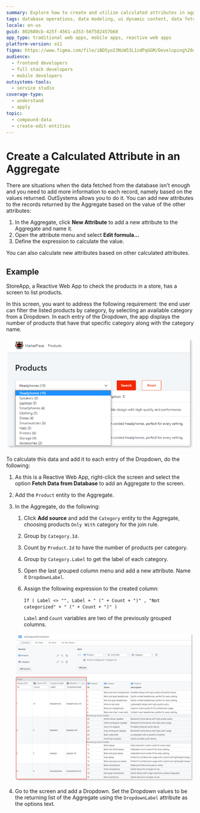 ```yaml
---
summary: Explore how to create and utilize calculated attributes in aggregates using OutSystems 11 (O11).
tags: database operations, data modeling, ui dynamic content, data fetching, outsystems service studio
locale: en-us
guid: 802680cb-425f-4561-a353-56f582457b68
app_type: traditional web apps, mobile apps, reactive web apps
platform-version: o11
figma: https://www.figma.com/file/iBD5yo23NiW53L1zdPqGGM/Developing%20an%20Application?node-id=174:4
audience:
  - frontend developers
  - full stack developers
  - mobile developers
outsystems-tools:
  - service studio
coverage-type:
  - understand
  - apply
topic:
  - compound-data
  - create-edit-entities
---
```


# Create a Calculated Attribute in an Aggregate

There are situations when the data fetched from the database isn't enough and you need to add more information to each record, namely based on the values returned. OutSystems allows you to do it. You can add new attributes to the records returned by the Aggregate based on the value of the other attributes:

1. In the Aggregate, click **New Attribute** to add a new attribute to the Aggregate and name it.
1. Open the attribute menu and select **Edit formula...**
1. Define the expression to calculate the value.

<div class="info" markdown="1">

You can also calculate new attributes based on other calculated attributes.

</div>

## Example

StoreApp, a Reactive Web App to check the products in a store, has a screen to list products.

In this screen, you want to address the following requirement: the end user can filter the listed products by category, by selecting an available category from a Dropdown. In each entry of the Dropdown, the app displays the number of products that have that specific category along with the category name.

![Screenshot showing the process of adding a new attribute to an Aggregate in OutSystems](images/calculated-attribute-create-1.png "Adding a New Attribute to an Aggregate")

To calculate this data and add it to each entry of the Dropdown, do the following:

1. As this is a Reactive Web App, right-click the screen and select the option **Fetch Data from Database** to add an Aggregate to the screen.

1. Add the `Product` entity to the Aggregate.

1. In the Aggregate, do the following:

    1. Click **Add source** and add the `Category` entity to the Aggregate, choosing products `Only With` category for the join rule.

    1. Group by `Category.Id`.

    1. Count by `Product.Id` to have the number of products per category.

    1. Group by `Category.Label` to get the label of each category.

    1. Open the last grouped column menu and add a new attribute. Name it `DropdownLabel`.

    1. Assign the following expression to the created column:

        `If ( Label <> "", Label + " (" + Count + ")" , "Not categorized" + " (" + Count + ")" )`

        `Label` and `Count` variables are two of the previously grouped columns.

    ![Example of creating a calculated attribute in an Aggregate with the expression to calculate the value in OutSystems](images/calculated-attribute-create-2.png "Creating a Calculated Attribute in an Aggregate")

1. Go to the screen and add a Dropdown. Set the Dropdown values to be the returning list of the Aggregate using the `DropdownLabel` attribute as the options text.
